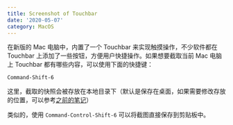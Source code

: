 ```yaml
---
title: Screenshot of Touchbar
date: '2020-05-07'
category: MacOS
---
```


在新版的 Mac 电脑中，内置了一个 Touchbar 来实现触摸操作，不少软件都在 Touchbar 上添加了一些按钮，方便用户快捷操作。如果想要截取当前 Mac 电脑上 Touchbar 都有哪些内容，可以使用下面的快捷键：

```plain
Command-Shift-6
```

这里，截取的快照会被存放在本地目录下（默认是保存在桌面，如果需要修改存放的位置，可以参考[之前的笔记](/til/2019-06-13_capture-screen-shot-with-mac-os)）

类似的，使用 `Command-Control-Shift-6` 可以将截图直接保存到剪贴板中。
